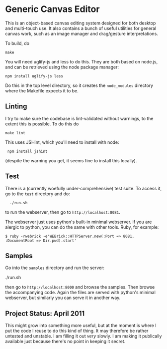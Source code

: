 # Generic Canvas Editor

This is an object-based canvas editing system designed for both
desktop and multi-touch use. It also contains a bunch of useful
utilities for general canvas work, such as an image manager and
drag/gesture interpretations.

To build, do

    make

You will need uglify-js and less to do this. They are both based on
node.js, and can be retrieved using the node package manager:

    npm install uglify-js less

Do this in the top level directory, so it creates the `node_modules`
directory where the Makefile expects it to be.


## Linting

I try to make sure the codebase is lint-validated without warnings, to
the extent this is possible. To do this do

    make lint

This uses JSHint, which you'll need to install with node:

     npm install jshint

(despite the warning you get, it seems fine to install this locally).


## Test

There is a (currently woefully under-comprehensive) test suite. To
access it, go to the `test` directory and do:

      ./run.sh

to run the webserver, then go to `http://localhost:8081`.

The webserver just uses python's built-in minimal webserver. If you
are alergic to python, you can do the same with other tools. Ruby, for
example:

    $ ruby -rwebrick -e'WEBrick::HTTPServer.new(:Port => 8081, :DocumentRoot => Dir.pwd).start'


## Samples

Go into the `samples` directory and run the server:

   ./run.sh

then go to `http://localhost:8000` and browse the samples. Then browse
the accompanying code. Again the files are served with python's
minimal webserver, but similarly you can serve it in another way.


## Project Status: April 2011

This might grow into something more useful, but at the moment is where
I put the code I reuse to do this kind of thing. It may therefore be
rather untested and unstable. I am filling it out *very* slowly. I am
making it publically available just because there's no point in
keeping it secret.

